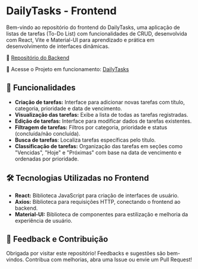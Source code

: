 # DailyTasks - Frontend
Bem-vindo ao repositório do frontend do DailyTasks, uma aplicação de listas de tarefas (To-Do List) com funcionalidades de CRUD, desenvolvida com React, Vite e Material-UI para aprendizado e prática em desenvolvimento de interfaces dinâmicas.

🔗 [Repositório do Backend](https://github.com/gabibento/taskplan-backend)

🔗 Acesse o Projeto em funcionamento: [DailyTasks](https://task-manager-nsc1-git-main-gabriellas-projects-bb68f8bb.vercel.app/)

## 🚀 Funcionalidades
- **Criação de tarefas:** Interface para adicionar novas tarefas com título, categoria, prioridade e data de vencimento.
- **Visualização das tarefas:** Exibe a lista de todas as tarefas registradas.
- **Edição de tarefas:** Interface para modificar dados de tarefas existentes.
- **Filtragem de tarefas:** Filtros por categoria, prioridade e status (concluída/não concluída).
- **Busca de tarefas**: Localiza tarefas específicas pelo título.
- **Classificação de tarefas:** Organização das tarefas em seções como "Vencidas", "Hoje" e "Próximas" com base na data de vencimento e ordenadas por prioridade.

## 🛠️ Tecnologias Utilizadas no Frontend
- **React:** Biblioteca JavaScript para criação de interfaces de usuário.
- **Axios:** Biblioteca para requisições HTTP, conectando o frontend ao backend.
- **Material-UI:** Biblioteca de componentes para estilização e melhoria da experiência de usuário.

## 💬 Feedback e Contribuição
Obrigada por visitar este repositório! Feedbacks e sugestões são bem-vindos. Contribua com melhorias, abra uma Issue ou envie um Pull Request!
